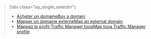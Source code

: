 > [!div class="op_single_selector"]
> * [<span data-ttu-id="45e7e-101">Acheter un domaine</span><span class="sxs-lookup"><span data-stu-id="45e7e-101">Buy a domain</span></span>](../articles/app-service-web/custom-dns-web-site-buydomains-web-app.md)
> * [<span data-ttu-id="45e7e-102">Mapper un domaine externe</span><span class="sxs-lookup"><span data-stu-id="45e7e-102">Map an external domain</span></span>](../articles/app-service-web/app-service-web-tutorial-custom-domain.md)
> * [<span data-ttu-id="45e7e-103">Mappez le profil Traffic Manager tooa</span><span class="sxs-lookup"><span data-stu-id="45e7e-103">Map tooa Traffic Manager profile</span></span>](../articles/app-service-web/web-sites-traffic-manager-custom-domain-name.md)
> 
> 

